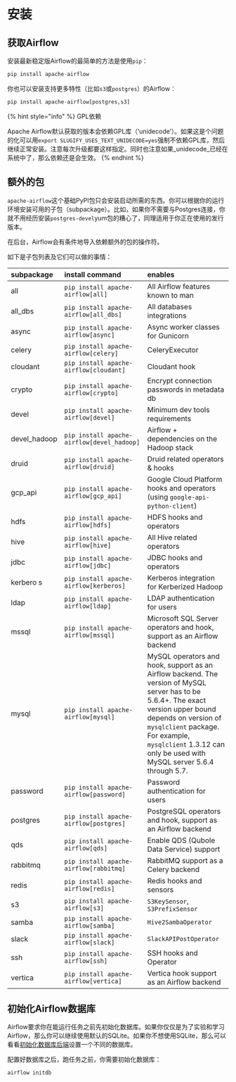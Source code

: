 # 安装

## 获取Airflow

安装最新稳定版Airflow的最简单的方法是使用`pip`：

```python
pip install apache-airflow
```

你也可以安装支持更多特性（比如`s3`或`postgres`）的Airflow：

```python
pip install apache-airflow[postgres,s3]
```

{% hint style="info" %}
GPL依赖

Apache Airflow默认获取的版本会依赖GPL库（‘unidecode’）。如果这是个问题的化可以用`export SLUGIFY_USES_TEXT_UNIDECODE=yes`强制不依赖GPL库，然后继续正常安装。注意每次升级都要这样指定。同时也注意如果_unidecode_已经在系统中了，那么依赖还是会生效。
{% endhint %}

## 额外的包

`apache-airflow`这个基础PyPI包只会安装启动所需的东西。你可以根据你的运行环境安装可用的子包（subpackage）。比如，如果你不需要与Postgres连接，你就不用经历安装`postgres-devel`yum包的糟心了，同理适用于你正在使用的发行版本。

在后台，Airflow会有条件地导入依赖额外的包的操作符。

如下是子包列表及它们可以做的事情：

| subpackage | install command | enables |
| :--- | :--- | :--- |
| all | `pip install apache-airflow[all]` | All Airflow features known to man |
| all\_dbs | `pip install apache-airflow[all_dbs]` | All databases integrations |
| async | `pip install apache-airflow[async]` | Async worker classes for Gunicorn |
| celery | `pip install apache-airflow[celery]` | CeleryExecutor |
| cloudant | `pip install apache-airflow[cloudant]` | Cloudant hook |
| crypto | `pip install apache-airflow[crypto]` | Encrypt connection passwords in metadata db |
| devel | `pip install apache-airflow[devel]` | Minimum dev tools requirements |
| devel\_hadoop | `pip install apache-airflow[devel_hadoop]` | Airflow + dependencies on the Hadoop stack |
| druid | `pip install apache-airflow[druid]` | Druid related operators & hooks |
| gcp\_api | `pip install apache-airflow[gcp_api]` | Google Cloud Platform hooks and operators \(using `google-api-python-client`\) |
| hdfs | `pip install apache-airflow[hdfs]` | HDFS hooks and operators |
| hive | `pip install apache-airflow[hive]` | All Hive related operators |
| jdbc | `pip install apache-airflow[jdbc]` | JDBC hooks and operators |
| kerbero s | `pip install apache-airflow[kerberos]` | Kerberos integration for Kerberized Hadoop |
| ldap | `pip install apache-airflow[ldap]` | LDAP authentication for users |
| mssql | `pip install apache-airflow[mssql]` | Microsoft SQL Server operators and hook, support as an Airflow backend |
| mysql | `pip install apache-airflow[mysql]` | MySQL operators and hook, support as an Airflow backend. The version of MySQL server has to be 5.6.4+. The exact version upper bound depends on version of `mysqlclient` package. For example, `mysqlclient` 1.3.12 can only be used with MySQL server 5.6.4 through 5.7. |
| password | `pip install apache-airflow[password]` | Password authentication for users |
| postgres | `pip install apache-airflow[postgres]` | PostgreSQL operators and hook, support as an Airflow backend |
| qds | `pip install apache-airflow[qds]` | Enable QDS \(Qubole Data Service\) support |
| rabbitmq | `pip install apache-airflow[rabbitmq]` | RabbitMQ support as a Celery backend |
| redis | `pip install apache-airflow[redis]` | Redis hooks and sensors |
| s3 | `pip install apache-airflow[s3]` | `S3KeySensor`, `S3PrefixSensor` |
| samba | `pip install apache-airflow[samba]` | `Hive2SambaOperator` |
| slack | `pip install apache-airflow[slack]` | `SlackAPIPostOperator` |
| ssh | `pip install apache-airflow[ssh]` | SSH hooks and Operator |
| vertica | `pip install apache-airflow[vertica]` | Vertica hook support as an Airflow backend |

## 初始化Airflow数据库

Airflow要求你在能运行任务之前先初始化数据库。如果你仅仅是为了实验和学习Airflow，那么你可以继续使用默认的SQLite。如果你不想使用SQLite，那么可以看看[初始化数据库后端](how-to-guides.md#chu-shi-hua-shu-ju-ku-hou-duan)设置一个不同的数据库。

配置好数据库之后，跑任务之前，你需要初始化数据库：

```text
airflow initdb
```




